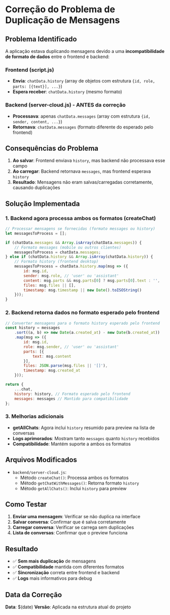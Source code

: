 # Correção do Problema de Duplicação de Mensagens

## Problema Identificado

A aplicação estava duplicando mensagens devido a uma **incompatibilidade de formato de dados** entre o frontend e backend:

### Frontend (script.js)
- **Envia**: `chatData.history` (array de objetos com estrutura `{id, role, parts: [{text}], ...}`)
- **Espera receber**: `chatData.history` (mesmo formato)

### Backend (server-cloud.js) - ANTES da correção
- **Processava**: apenas `chatData.messages` (array com estrutura `{id, sender, content, ...}`)
- **Retornava**: `chatData.messages` (formato diferente do esperado pelo frontend)

## Consequências do Problema

1. **Ao salvar**: Frontend enviava `history`, mas backend não processava esse campo
2. **Ao carregar**: Backend retornava `messages`, mas frontend esperava `history`
3. **Resultado**: Mensagens não eram salvas/carregadas corretamente, causando duplicações

## Solução Implementada

### 1. Backend agora processa ambos os formatos (createChat)

```javascript
// Processar mensagens se fornecidas (formato messages ou history)
let messagesToProcess = [];

if (chatData.messages && Array.isArray(chatData.messages)) {
    // Formato messages (mobile ou outros clientes)
    messagesToProcess = chatData.messages;
} else if (chatData.history && Array.isArray(chatData.history)) {
    // Formato history (frontend desktop)
    messagesToProcess = chatData.history.map(msg => ({
        id: msg.id,
        sender: msg.role, // 'user' ou 'assistant'
        content: msg.parts && msg.parts[0] ? msg.parts[0].text : '',
        files: msg.files || [],
        timestamp: msg.timestamp || new Date().toISOString()
    }));
}
```

### 2. Backend retorna dados no formato esperado pelo frontend

```javascript
// Converter mensagens para o formato history esperado pelo frontend
const history = messages
    .sort((a, b) => new Date(a.created_at) - new Date(b.created_at))
    .map(msg => ({
        id: msg.id,
        role: msg.sender, // 'user' ou 'assistant'
        parts: [{
            text: msg.content
        }],
        files: JSON.parse(msg.files || '[]'),
        timestamp: msg.created_at
    }));

return {
    ...chat,
    history: history, // Formato esperado pelo frontend
    messages: messages // Mantido para compatibilidade
};
```

### 3. Melhorias adicionais

- **getAllChats**: Agora inclui `history` resumido para preview na lista de conversas
- **Logs aprimorados**: Mostram tanto `messages` quanto `history` recebidos
- **Compatibilidade**: Mantém suporte a ambos os formatos

## Arquivos Modificados

- `backend/server-cloud.js`: 
  - Método `createChat()`: Processa ambos os formatos
  - Método `getChatWithMessages()`: Retorna formato `history`
  - Método `getAllChats()`: Inclui `history` para preview

## Como Testar

1. **Enviar uma mensagem**: Verificar se não duplica na interface
2. **Salvar conversa**: Confirmar que é salva corretamente
3. **Carregar conversa**: Verificar se carrega sem duplicações
4. **Lista de conversas**: Confirmar que o preview funciona

## Resultado

- ✅ **Sem mais duplicação** de mensagens
- ✅ **Compatibilidade** mantida com diferentes formatos
- ✅ **Sincronização** correta entre frontend e backend
- ✅ **Logs** mais informativos para debug

## Data da Correção

**Data**: $(date)
**Versão**: Aplicada na estrutura atual do projeto